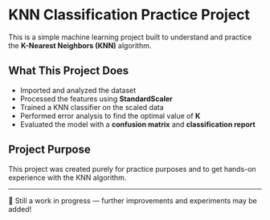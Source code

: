 # KNN Classification Practice Project

This is a simple machine learning project built to understand and practice the **K-Nearest Neighbors (KNN)** algorithm.

## What This Project Does

- Imported and analyzed the dataset
- Processed the features using **StandardScaler**
- Trained a KNN classifier on the scaled data
- Performed error analysis to find the optimal value of **K**
- Evaluated the model with a **confusion matrix** and **classification report**

## Project Purpose

This project was created purely for practice purposes and to get hands-on experience with the KNN algorithm.

---

📌 Still a work in progress — further improvements and experiments may be added!
